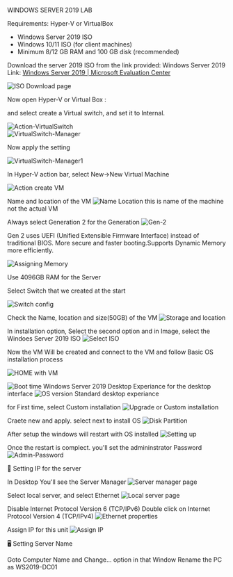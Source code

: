 WINDOWS SERVER 2019 LAB

Requirements:
 Hyper-V or VirtualBox
- Windows Server 2019 ISO
- Windows 10/11 ISO (for client machines)
- Minimum 8/12 GB RAM and 100 GB disk (recommended)



Download the server 2019 ISO from the link provided: 
Windows Server 2019 Link: 
[Windows Server 2019 | Microsoft Evaluation Center](https://www.microsoft.com/en-us/evalcenter/download-windows-server-2019)

![ISO Download page](./images/image.png)
 
Now open Hyper-V or Virtual Box :

and select create a Virtual switch, and set it to Internal.

 ![Action-VirtualSwitch](./images/image-1.png)           
 ![VirtualSwitch-Manager](./images/image-2.png)

 Now apply the setting

 ![VirtualSwitch-Manager1](./images/image-3.png)


In Hyper-V action bar, select New->New Virtual Machine

![Action create VM](./images/image-4.png)
 

 Name and location of the VM 
 ![Name Location](./images/image-5.png)
 this is name of the machine not the actual VM
           
 Always select Generation 2 for the Generation 
![Gen-2](./images/image-6.png)

Gen 2 uses UEFI (Unified Extensible Firmware Interface) instead of traditional BIOS.
More secure and faster booting.Supports Dynamic Memory more efficiently.

 ![Assigning Memory](./images/image-7.png)

Use 4096GB RAM for the Server 



Select Switch that we created at the start

![Switch config](./images/image-8.png)


Check the Name, location and size(50GB) of the VM
![Storage and location](./images/image-9.png) 

In installation option, Select the second option and in Image, select the Windoes Server 2019 ISO
![Select ISO](./images/image-10.png)

	
Now the VM Will be created and connect to the VM and follow  Basic OS installation process

![HOME with VM](./images/image-11.png)



![Boot time](./images/image-12.png)
Windows Server 2019 Desktop Experiance for the desktop interface 
![OS version Standard desktop experiance](./images/image-13.png)

for First time, select Custom installation
![Upgrade or Custom installation](./images/image-14.png)


Craete new and apply. select next to install OS 
![Disk Partition](./images/image-15.png)

After setup the windows will restart with OS installed
![Setting up](./images/image-16.png)


Once the restart is complect. you'll set the admininstrator Password
 ![Admin-Password](./images/image-17.png)


🛜 Setting IP for the server


In Desktop You'll see the Server Manager 
![Server manager page](./images/image-18.png)

	
Select local server, and select Ethernet
![Local server page](./images/image19.png)

Disable Internet Protocol Version 6 (TCP/IPv6)
Double click on Internet Protocol Version 4 (TCP/IPv4)
![Ethernet properties](./images/image-20.png)

Assign IP for this unit
![Assign IP](./images/image-21.png)


🖥️ Setting Server Name

Goto Computer Name and Change... option in that Window
Rename the PC as WS2019-DC01





